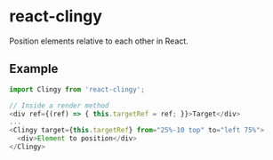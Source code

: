 # react-clingy

Position elements relative to each other in React.

## Example

```js
import Clingy from 'react-clingy';

// Inside a render method
<div ref={(ref) => { this.targetRef = ref; }}>Target</div>
...
<Clingy target={this.targetRef} from="25%-10 top" to="left 75%">
  <div>Element to position</div>
</Clingy>
```
